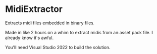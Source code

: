 # MidiExtractor
Extracts midi files embedded in binary files.

Made in like 2 hours on a whim to extract midis from an asset pack file. I already know it's awful.

You'll need Visual Studio 2022 to build the solution.
